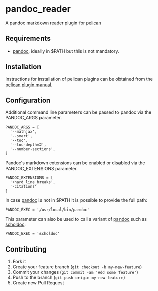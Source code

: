 pandoc_reader
=============

A pandoc [markdown] reader plugin for [pelican]


Requirements
------------

  - [pandoc], ideally in $PATH but this is not mandatory.


Installation
------------

Instructions for installation of pelican plugins can be obtained from the [pelican plugin manual](https://github.com/getpelican/pelican-plugins/blob/master/Readme.rst).


Configuration
-------------

Additional command line parameters can be passed to pandoc via the PANDOC_ARGS parameter.

    PANDOC_ARGS = [
      '--mathjax',
      '--smart',
      '--toc',
      '--toc-depth=2',
      '--number-sections',
    ]

Pandoc's markdown extensions can be enabled or disabled via the
PANDOC_EXTENSIONS parameter.

    PANDOC_EXTENSIONS = [
      '+hard_line_breaks',
      '-citations'
    ]

In case [pandoc] is not in $PATH it is possible to provide the full path:

    PANDOC_EXEC = '/usr/local/bin/pandoc'

This parameter can also be used to call a variant of [pandoc] such as [scholdoc]:

    PANDOC_EXEC = 'scholdoc'


Contributing
------------

1. Fork it
2. Create your feature branch (`git checkout -b my-new-feature`)
3. Commit your changes (`git commit -am 'Add some feature'`)
4. Push to the branch (`git push origin my-new-feature`)
5. Create new Pull Request


[markdown]: http://daringfireball.net/projects/markdown/
[pandoc]: http://johnmacfarlane.net/pandoc/
[pelican]: http://getpelican.com
[scholdoc]: http://scholdoc.scholarlymarkdown.com/
